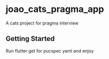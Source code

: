 # joao_cats_pragma_app

A cats project for pragma interview

## Getting Started

Run flutter get for pucspec yaml and enjoy
